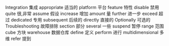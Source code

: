  Integration 集成
 appropriate 适当的
 platform    平台
 feature     特性
 disable     禁用
 quite       很,非常
 assume      假设
 increase    增加
 amount      量
 further     进一步
 exceed      超过
 dedicated   专用
 subsequent  后续的
 directly    直接的
 Optionally  可选的
 Troubleshooting 故障排除
 section       部分
 several     一些
 suspend     暂停
 range       范围
 cube        方块
 warehouse   数据仓库
 define      定义
 perform     进行
 multidimensional 多维
 refer      提到
